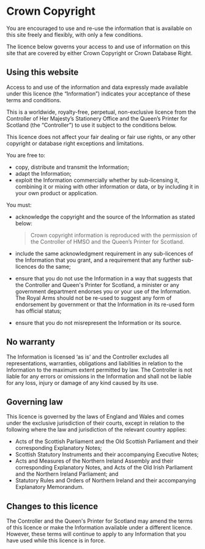 Crown Copyright
===============

You are encouraged to use and re-use the information that is available on this site freely and flexibly, with only a few conditions.

The licence below governs your access to and use of information on this site that are covered by either Crown Copyright or Crown Database Right.

## Using this website

Access to and use of the information and data expressly made available under this licence (the “Information”) indicates your acceptance of these terms and conditions.

This is a worldwide, royalty-free, perpetual, non-exclusive licence from the Controller of Her Majesty’s Stationery Office and the Queen’s Printer for Scotland (the “Controller”) to use it subject to the conditions below.

This licence does not affect your fair dealing or fair use rights, or any other copyright or database right exceptions and limitations.

You are free to:

*   copy, distribute and transmit the Information;
*   adapt the Information;
*   exploit the Information commercially whether by sub-licensing it, combining it or mixing with other information or data, or by including it in your own product or application.

You must:

*   acknowledge the copyright and the source of the Information as stated below:
    
    > Crown copyright information is reproduced with the permission of the Controller of HMSO and the Queen’s Printer for Scotland.
    
*   include the same acknowledgment requirement in any sub-licences of the Information that you grant, and a requirement that any further sub-licences do the same;
*   ensure that you do not use the Information in a way that suggests that the Controller and Queen's Printer for Scotland, a minister or any government department endorses you or your use of the Information. The Royal Arms should not be re-used to suggest any form of endorsement by government or that the Information in its re-used form has official status;
*   ensure that you do not misrepresent the Information or its source.

## No warranty

The Information is licensed ‘as is’ and the Controller excludes all representations, warranties, obligations and liabilities in relation to the Information to the maximum extent permitted by law. The Controller is not liable for any errors or omissions in the Information and shall not be liable for any loss, injury or damage of any kind caused by its use.

## Governing law

This licence is governed by the laws of England and Wales and comes under the exclusive jurisdiction of their courts, except in relation to the following where the law and jurisdiction of the relevant country applies:

*   Acts of the Scottish Parliament and the Old Scottish Parliament and their corresponding Explanatory Notes;
*   Scottish Statutory Instruments and their accompanying Executive Notes;
*   Acts and Measures of the Northern Ireland Assembly and their corresponding Explanatory Notes, and Acts of the Old Irish Parliament and the Northern Ireland Parliament; and
*   Statutory Rules and Orders of Northern Ireland and their accompanying Explanatory Memorandum.

## Changes to this licence

The Controller and the Queen's Printer for Scotland may amend the terms of this licence or make the Information available under a different licence. However, these terms will continue to apply to any Information that you have used while this licence is in force.